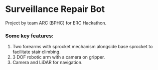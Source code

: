 # Surveillance Repair Bot
Project by team ARC (BPHC) for ERC Hackathon.

### Some key features:
1. Two forearms with sprocket mechanism alongside base sprocket to facilitate stair climbing.
2. 3 DOF robotic arm with a camera on gripper.
3. Camera and LiDAR for navigation.

